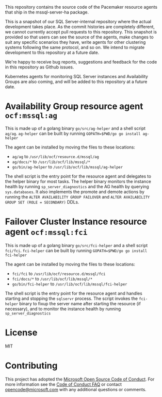 This repository contains the source code of the Pacemaker resource agents that ship in the mssql-server-ha package.

This is a snapshot of our SQL Server-internal repository where the actual development takes place. As the commit histories are completely different, we cannot currently accept pull requests to this repository. This snapshot is provided so that users can see the source of the agents, make changes to suit any specific scenarios they have, write agents for other clustering systems following the same protocol, and so on. We intend to migrate development to this repository at a future date.

We're happy to receive bug reports, suggestions and feedback for the code in this repository as Github issues.

Kubernetes agents for monitoring SQL Server instances and Availability Groups are also coming, and will be added to this repository at a future date.


# Availability Group resource agent `ocf:mssql:ag`

This is made up of a golang binary `go/src/ag-helper` and a shell script `ag/ag`. `ag-helper` can be built by running `GOPATH=$PWD/go go install ag-helper`

The agent can be installed by moving the files to these locations:

- `ag/ag` to `/usr/lib/ocf/resource.d/mssql/ag`
- `ag/docs/*` to `/usr/lib/ocf/lib/mssql/*`
- `go/bin/ag-helper` to `/usr/lib/ocf/lib/mssql/ag-helper`

The shell script is the entry point for the resource agent and delegates to the helper binary for most tasks. The helper binary monitors the instance health by running `sp_server_diagnostics` and the AG health by querying `sys.databases`. It also implements the promote and demote actions by running the `ALTER AVAILABILITY GROUP FAILOVER` and `ALTER AVAILABILITY GROUP SET (ROLE = SECONDARY)` DDLs.


# Failover Cluster Instance resource agent `ocf:mssql:fci`

This is made up of a golang binary `go/src/fci-helper` and a shell script `fci/fci`. `fci-helper` can be built by running `GOPATH=$PWD/go go install fci-helper`

The agent can be installed by moving the files to these locations:

- `fci/fci` to `/usr/lib/ocf/resource.d/mssql/fci`
- `fci/docs/*` to `/usr/lib/ocf/lib/mssql/*`
- `go/bin/fci-helper` to `/usr/lib/ocf/lib/mssql/fci-helper`

The shell script is the entry point for the resource agent and handles starting and stopping the `sqlservr` process. The script invokes the `fci-helper` binary to fixup the server name after starting the resource (if necessary), and to monitor the instance health by running `sp_server_diagnostics`


# License

MIT


# Contributing

This project has adopted the [Microsoft Open Source Code of Conduct](https://opensource.microsoft.com/codeofconduct/).
For more information see the [Code of Conduct FAQ](https://opensource.microsoft.com/codeofconduct/faq/) or
contact [opencode@microsoft.com](mailto:opencode@microsoft.com) with any additional questions or comments.
